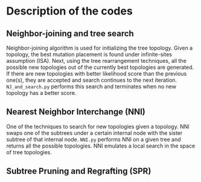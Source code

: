 # Description of the codes
## Neighbor-joining and tree search
Neighbor-joining algorithm is used for initializing the tree topology. Given a topology, the best mutation placement is found under infinite-sites assumption (ISA). Next, using the tree rearrangement techniques, all the possible new topologies out of the currently best topologies are generated. If there are new topologies with better likelihood score than the previous one(s), they are accepted and search continues to the next iteration.  
`NJ_and_search.py` performs this search and terminates when no new topology has a better score. 
## Nearest Neighbor Interchange (NNI)
One of the techniques to search for new topologies given a topology. NNI swaps one of the subtrees under a certain internal node with the sister subtree of that internal node. `NNI.py` performs NNI on a given tree and returns all the possible topologies. NNI emulates a local search in the space of tree topologies. 
## Subtree Pruning and Regrafting (SPR)
